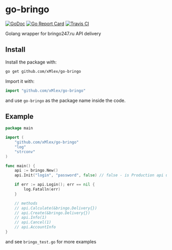 # go-bringo

[![GoDoc](https://godoc.org/github.com/xMlex/go-bringo?status.svg)](https://godoc.org/github.com/xMlex/go-bringo)
[![Go Report Card](https://goreportcard.com/badge/github.com/xMlex/go-bringo)](https://goreportcard.com/report/github.com/xMlex/go-bringo)
[![Travis CI](https://travis-ci.org/xMlex/go-bringo.svg?branch=master)](https://travis-ci.org/xMlex/go-bringo)

Golang wrapper for bringo247.ru API delivery

## Install

Install the package with:

```bash
go get github.com/xMlex/go-bringo
```

Import it with:

```go
import "github.com/xMlex/go-bringo"
```

and use `go-bringo` as the package name inside the code.

## Example

```go
package main

import (
	"github.com/xMlex/go-bringo"
	"log"
	"strconv"
)

func main() {
	api := bringo.New()
    api.Init("login", "password", false) // false - is Production api url

    if err := api.Login(); err == nil {
		log.Fatalln(err)
	}

    // methods
    // api.Calculate(&bringo.Delivery{})
    // api.Create(&bringo.Delivery{})
    // api.Info(1)
    // api.Cancel(1)
    // api.AccountInfo
}
```

and see `bringo_test.go` for more examples
